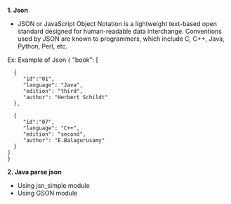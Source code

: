 **1. Json**
- JSON or JavaScript Object Notation is a lightweight text-based open standard designed for human-readable data interchange. Conventions used by JSON are known to programmers, which include C, C++, Java, Python, Perl, etc.


Ex: Example of Json
    {
    "book": [

      {
         "id":"01",
         "language": "Java",
         "edition": "third",
         "author": "Herbert Schildt"
      },
	
      {
         "id":"07",
         "language": "C++",
         "edition": "second",
         "author": "E.Balagurusamy"
      }
    ]
    }
**2. Java parse json**
- Using jsn_simple module
- Using GSON module